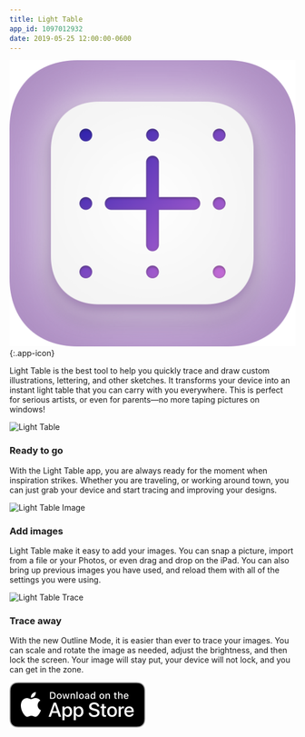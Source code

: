 ```yaml
---
title: Light Table
app_id: 1097012932
date: 2019-05-25 12:00:00-0600
---
```


![Light Table](/assets/images/LightTableIcon.png){:.app-icon}

Light Table is the best tool to help you quickly trace and draw custom illustrations, lettering, and other sketches. It transforms your device into an instant light table that you can carry with you everywhere. This is perfect for serious artists, or even for parents—no more taping pictures on windows!

<!--more-->

![Light Table](https://media.bsn.design/images/light-table/Light-Table.png)

### Ready to go
With the Light Table app, you are always ready for the moment when inspiration strikes. Whether you are traveling, or working around town, you can just grab your device and start tracing and improving your designs.

![Light Table Image](https://media.bsn.design/images/light-table/Image.png)

### Add images
Light Table make it easy to add your images. You can snap a picture, import from a file or your Photos, or even drag and drop on the iPad. You can also bring up previous images you have used, and reload them with all of the settings you were using.

![Light Table Trace](https://media.bsn.design/images/light-table/Trace.png)

### Trace away
With the new Outline Mode, it is easier than ever to trace your images. You can scale and rotate the image as needed, adjust the brightness, and then lock the screen. Your image will stay put, your device will not lock, and you can get in the zone.

[![Download](https://raw.githubusercontent.com/benjaminsnorris/media.bsn.design/gh-pages/images/app-store-badge.svg)](https://itunes.apple.com/us/app/portable-light-table/id1097012932?mt=8&at=1010lqCX)
